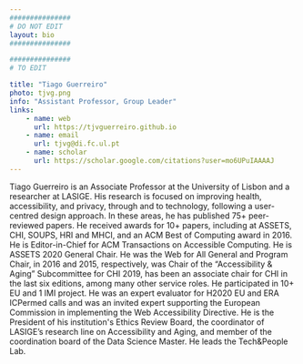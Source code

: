 ```yaml
---
###############
# DO NOT EDIT
layout: bio
###############

###############
# TO EDIT

title: "Tiago Guerreiro"
photo: tjvg.png
info: "Assistant Professor, Group Leader"
links:
    - name: web
      url: https://tjvguerreiro.github.io
    - name: email
      url: tjvg@di.fc.ul.pt
    - name: scholar
      url: https://scholar.google.com/citations?user=mo6UPuIAAAAJ
---
```


Tiago Guerreiro is an Associate Professor at the University of Lisbon and a researcher at LASIGE. His research is focused on improving health, accessibility, and privacy, through and to technology, following a user-centred design approach. In these areas, he has published 75+ peer-reviewed papers. He received awards for 10+ papers, including at ASSETS, CHI, SOUPS, HRI and MHCI, and an ACM Best of Computing award in 2016.  He is Editor-in-Chief for ACM Transactions on Accessible Computing. He is ASSETS 2020 General Chair. He was the Web for All General and Program Chair, in 2016 and 2015, respectively, was Chair of the “Accessibility & Aging” Subcommittee for CHI 2019, has been an associate chair for CHI in the last six editions, among many other service roles. He participated in 10+ EU and 1 IMI project. He was an expert evaluator for H2020 EU and ERA ICPermed calls and was an invited expert supporting the European Commission in implementing the Web Accessibility Directive. He is the President of his institution's Ethics Review Board, the coordinator of LASIGE’s research line on Accessibility and Aging, and member of the coordination board of the Data Science Master. He leads the Tech&People Lab.
